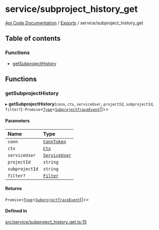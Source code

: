 # service/subproject\_history\_get
 
[Api Code Documentation](../README.md) / [Exports](../modules.md) / service/subproject\_history\_get

## Table of contents

### Functions

- [getSubprojectHistory](service_subproject_history_get.md#getsubprojecthistory)

## Functions

### getSubprojectHistory

▸ **getSubprojectHistory**(`conn`, `ctx`, `serviceUser`, `projectId`, `subprojectId`, `filter?`): `Promise`<[`Type`](result.md#type)<[`SubprojectTraceEvent`](../interfaces/service_domain_workflow_subproject_trace_event.SubprojectTraceEvent.md)[]\>\>

#### Parameters

| Name | Type |
| :------ | :------ |
| `conn` | [`ConnToken`](service_conn.md#conntoken) |
| `ctx` | [`Ctx`](../interfaces/lib_ctx.Ctx.md) |
| `serviceUser` | [`ServiceUser`](../interfaces/service_domain_organization_service_user.ServiceUser.md) |
| `projectId` | `string` |
| `subprojectId` | `string` |
| `filter?` | [`Filter`](service_domain_workflow_historyFilter.md#filter) |

#### Returns

`Promise`<[`Type`](result.md#type)<[`SubprojectTraceEvent`](../interfaces/service_domain_workflow_subproject_trace_event.SubprojectTraceEvent.md)[]\>\>

#### Defined in

[src/service/subproject_history_get.ts:15](https://github.com/openkfw/TruBudget/blob/a06c11b/api/src/service/subproject_history_get.ts#L15)

